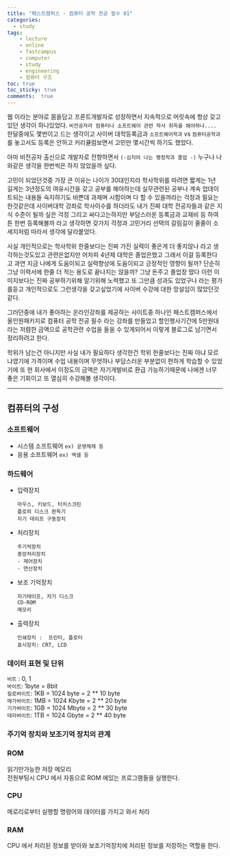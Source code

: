 ```yaml
---
title: "패스트캠퍼스 - 컴퓨터 공학 전공 필수 01"
categories: 
  - study
tags: 
    - lecture
    - online
    - fastcampus
    - computer
    - study
    - engineering
    - 컴퓨터 구조
toc: true
toc_sticky: true
comments:  true
---
```


웹 이라는 분야로 몸을담고 프론트개발자로 성장하면서 지속적으로 머릿속에 항상 갖고 있던 생각이 하나있었다. `비전공자라 컴퓨터나 소프트웨어 관련 학사 취득을 해야하나....` 한달중에도 몇번이고 드는 생각이고 사이버 대학등록금과 `소프트웨어학과` vs `컴퓨터공학과` 를 놓고서도 등록은 안하고 커리큘럼보면서 고민만 몇시간씩 하기도 했었다.  
  
아마 비전공자 출신으로 개발자로 전향하면서 `(-심지어 나는 행정학과 졸업 -)` 누구나 나와같은 생각을 한번씩은 하지 않았을까 싶다.  

고민이 되었던것중 가장 큰 이유는 나이가 30대인지라 학사학위를 따려면 짧게는 1년 길게는 3년정도의 여유시간을 갖고 공부를 해야하는데 실무관련된 공부나 계속 업데이트되는 내용들 숙지하기도 바쁜데 과제며 시험이며 다 할 수 있을까라는 걱정과 필요는 한것같은데 사이버대학 강좌로 학사이수를 하더라도 내가 진짜 대학 전공자들과 같은 지식 수준이 될까 싶은 걱정 그리고 싸다고는하지만 부담스러운 등록금과 교재비 등 하여튼 한번 등록해볼까 라고 생각하면 갖가지 걱정과 고민거리 선택의 갈림길이 줄줄이 소세지처럼 따라서 생각에 달라붙었다.  

사실 개인적으로는 학사학위 한줄보다는 진짜 가진 실력이 좋은게 더 좋지않나 라고 생각하는것도있고 관련은없지만 어차피 4년제 대학은 졸업은했고 그래서 이걸 등록한다고 과연 지금 나에게 도움이되고 실력향상에 도움이되고 긍정적인 영향이 될까? 단순히 그냥 이력서에 한줄 더 적는 용도로 끝나지는 않을까? 그냥 돈주고 졸업장 땄다 이런 이미지보다는 진짜 공부하기위해 알기위해 노력했고 또 그만큼 성과도 있었구나 라는 평가를듣고 개인적으로도 그런생각을 갖고싶었기에 사이버 수강에 대한 망설임이 많았던것같다.  

그러던중에 내가 좋아하는 온라인강좌를 제공하는 사이트중 하나인 패스트캠퍼스에서 올인원패키지로 컴퓨터 공학 전공 필수 라는 강좌를 만들었고 할인행사기간에 5만원대라는 저렴한 금액으로 공학관련 수업을 들을 수 있게되어서 이렇게 블로그로 남기면서 정리하려고 한다.  

학위가 남는건 아니지만 사실 내가 필요하다 생각한건 학위 한줄보다는 진짜 아냐 모르냐였기에 가격이며 수업 내용이며 무엇하나 부담스러운 부분없이 편하게 학습할 수 있었기에 또 현 회사에서 이정도의 금액은 자기개발비로 환급 가능하기때문에 나에겐 너무 좋은 기회이고 또 열심히 수강해볼 생각이다.

---

## 컴퓨터의 구성

### 소프트웨어
- 시스템 소프트웨어 `ex) 운영체제 등`
- 응용 소프트웨어 `ex) 엑셀 등`
  
### 하드웨어
- 입력장치  
    ```
    마우스, 키보드, 터치스크린  
    플로피 디스크 판독기  
    자기 테이프 구동장치  
    ```
- 처리장치
    ```
    주기억장치
    중앙처리장치
    - 제어장치
    - 연산장치
    ```
- 보조 기억장치
    ```
    자기테이프, 자기 디스크
    CD-ROM
    메모리
    ```
- 출력장치
    ```
    인쇄장치 :  프린터, 플로터
    표시장치: CRT, LCD
    ```

### 데이터 표현 및 단위
`비트` : 0, 1  
`바이트`: 1byte = 8bit  
`킬로바이트`: 1KB = 1024 byte = 2 ** 10 byte  
`메가바이트`: 1MB = 1024 Kbyte = 2 ** 20 byte  
`기가바이트`: 1GB = 1024 Mbyte = 2 ** 30 byte  
`테라바이트`: 1TB = 1024 Gbyte = 2 ** 40 byte

### 주기억 장치와 보조기억 장치의 관계

### ROM
읽기만가능한 저장 메모리  
전원부팅시 CPU 에서 자동으로 ROM 에있는 프로그램들을 실행한다.

### CPU
메로리로부터 실행할 명령어와 데이터를 가지고 와서 처리

### RAM
CPU 에서 처리된 정보를 받아와 보조기억장치에 처리된 정보를 저장하는 역할을 한다.